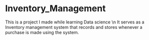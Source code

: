 # Inventory_Management
This is a project I made while learning Data science \n
It serves as a Inventory management system that records and stores whenever a purchase is made using the system.
